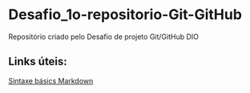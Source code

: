 # Desafio_1o-repositorio-Git-GitHub
Repositório criado pelo Desafio de projeto Git/GitHub DIO

## Links úteis:
[Sintaxe básics Markdown](https://www.markdownguide.org/basic-syntax/)
